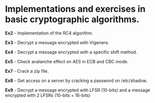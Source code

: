 # Implementations and exercises in basic cryptographic algorithms.

**Ex2** - Implementation of the RC4 algorithm.

**Ex3** - Decrypt a message encrypted with Vigenere.

**Ex4** - Decrypt a message encrypted with a specific shift method.

**Ex5** - Check avalanche effect on AES in ECB and CBC mode.

**Ex7** - Crack a zip file.

**Ex8** - Get access on a server by cracking a password on /etc/shadow.

**Ex9** - Decrypt a message encrypted with LFSR (10-bits) and a message encrypted with 2 LFSRs (10-bits + 16-bits)
